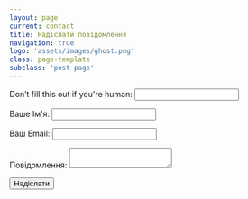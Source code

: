 ```yaml
---
layout: page
current: contact
title: Надіслати повідомлення
navigation: true
logo: 'assets/images/ghost.png'
class: page-template
subclass: 'post page'
---
```


<form name="contact" netlify-honeypot="bot-field" method="POST" action="thank-you" netlify>
    <p class="hidden">
    <label>Don’t fill this out if you're human: <input name="bot-field"></label>
  </p>
  <p>
    <label>Ваше Ім'я: <input type="text" name="name"></label>   
  </p>
  <p>
    <label>Ваш Email: <input type="email" name="email"></label>
  </p>
  <p>
    <label>Повідомлення: <textarea name="message"></textarea></label>
  </p>
  <div data-netlify-recaptcha></div>
  <p>
    <button type="submit">Надіслати</button>
  </p>
</form>


